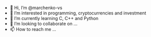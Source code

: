 - 👋 Hi, I’m @marchenko-vs
- 👀 I’m interested in programming, cryptocurrencies and investment
- 🌱 I’m currently learning C, C++ and Python
- 💞️ I’m looking to collaborate on ...
- 📫 How to reach me ...

<!---
marchenko-vs/marchenko-vs is a ✨ special ✨ repository because its `README.md` (this file) appears on your GitHub profile.
You can click the Preview link to take a look at your changes.
--->

